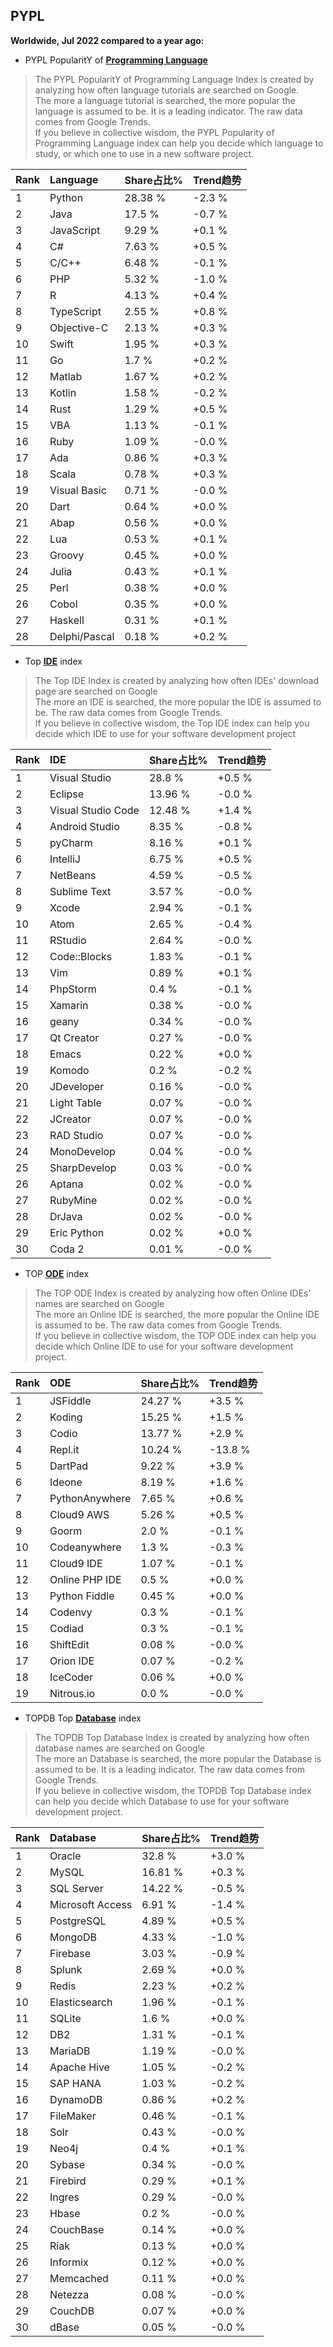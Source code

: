 ## PYPL

**Worldwide, Jul 2022 compared to a year ago:**  

- PYPL PopularitY of [**Programming Language**](https://pypl.github.io/PYPL.html)
>The PYPL PopularitY of Programming Language Index is created by analyzing how often language tutorials are searched on Google.    
The more a language tutorial is searched, the more popular the language is assumed to be. It is a leading indicator. The raw data comes from Google Trends.  
If you believe in collective wisdom, the PYPL Popularity of Programming Language index can help you decide which language to study, or which one to use in a new software project.  


|Rank|Language|Share占比%|Trend趋势|
|:----|:----|:----|:----|
|1|Python|28.38 %|-2.3 %
|2|Java|17.5 %|-0.7 %
|3|JavaScript|9.29 %|+0.1 %
|4|C#|7.63 %|+0.5 %
|5|C/C++|6.48 %|-0.1 %
|6|PHP|5.32 %|-1.0 %
|7|R|4.13 %|+0.4 %
|8|TypeScript|2.55 %|+0.8 %
|9|Objective-C|2.13 %|+0.3 %
|10|Swift|1.95 %|+0.3 %
|11|Go|1.7 %|+0.2 %
|12|Matlab|1.67 %|+0.2 %
|13|Kotlin|1.58 %|-0.2 %
|14|Rust|1.29 %|+0.5 %
|15|VBA|1.13 %|-0.1 %
|16|Ruby|1.09 %|-0.0 %
|17|Ada|0.86 %|+0.3 %
|18|Scala|0.78 %|+0.3 %
|19|Visual Basic|0.71 %|-0.0 %
|20|Dart|0.64 %|+0.0 %
|21|Abap|0.56 %|+0.0 %
|22|Lua|0.53 %|+0.1 %
|23|Groovy|0.45 %|+0.0 %
|24|Julia|0.43 %|+0.1 %
|25|Perl|0.38 %|+0.0 %
|26|Cobol|0.35 %|+0.0 %
|27|Haskell|0.31 %|+0.1 %
|28|Delphi/Pascal|0.18 %|+0.2 %

- Top [**IDE**](https://pypl.github.io/IDE.html) index  
>The Top IDE Index is created by analyzing how often IDEs' download page are searched on Google  
The more an IDE is searched, the more popular the IDE is assumed to be. The raw data comes from Google Trends.  
If you believe in collective wisdom, the Top IDE index can help you decide which IDE to use for your software development project  

|Rank|IDE|Share占比%|Trend趋势|
|:----|:----|:----|:----|
|1|Visual Studio|28.8 %|+0.5 %
|2|Eclipse|13.96 %|-0.0 %
|3|Visual Studio Code|12.48 %|+1.4 %
|4|Android Studio|8.35 %|-0.8 %
|5|pyCharm|8.16 %|+0.1 %
|6|IntelliJ|6.75 %|+0.5 %
|7|NetBeans|4.59 %|-0.5 %
|8|Sublime Text|3.57 %|-0.0 %
|9|Xcode|2.94 %|-0.1 %
|10|Atom|2.65 %|-0.4 %
|11|RStudio|2.64 %|-0.0 %
|12|Code::Blocks|1.83 %|-0.1 %
|13|Vim|0.89 %|+0.1 %
|14|PhpStorm|0.4 %|-0.1 %
|15|Xamarin|0.38 %|-0.0 %
|16|geany|0.34 %|-0.0 %
|17|Qt Creator|0.27 %|-0.0 %
|18|Emacs|0.22 %|+0.0 %
|19|Komodo|0.2 %|-0.2 %
|20|JDeveloper|0.16 %|-0.0 %
|21|Light Table|0.07 %|-0.0 %
|22|JCreator|0.07 %|-0.0 %
|23|RAD Studio|0.07 %|-0.0 %
|24|MonoDevelop|0.04 %|-0.0 %
|25|SharpDevelop|0.03 %|-0.0 %
|26|Aptana|0.02 %|-0.0 %
|27|RubyMine|0.02 %|-0.0 %
|28|DrJava|0.02 %|-0.0 %
|29|Eric Python|0.02 %|+0.0 %
|30|Coda 2|0.01 %|-0.0 %

- TOP [**ODE**](https://pypl.github.io/ODE.html) index
>The TOP ODE Index is created by analyzing how often Online IDEs' names are searched on Google    
The more an Online IDE is searched, the more popular the Online IDE is assumed to be. The raw data comes from Google Trends.  
If you believe in collective wisdom, the TOP ODE index can help you decide which Online IDE to use for your software development project.

|Rank|ODE|Share占比%|Trend趋势|
|:----|:----|:----|:----|
|1|JSFiddle|24.27 %|+3.5 %
|2|Koding|15.25 %|+1.5 %
|3|Codio|13.77 %|+2.9 %
|4|Repl.it|10.24 %|-13.8 %
|5|DartPad|9.22 %|+3.9 %
|6|Ideone|8.19 %|+1.6 %
|7|PythonAnywhere|7.65 %|+0.6 %
|8|Cloud9 AWS|5.26 %|+0.5 %
|9|Goorm|2.0 %|-0.1 %
|10|Codeanywhere|1.3 %|-0.3 %
|11|Cloud9 IDE|1.07 %|-0.1 %
|12|Online PHP IDE|0.5 %|+0.0 %
|13|Python Fiddle|0.45 %|+0.0 %
|14|Codenvy|0.3 %|-0.1 %
|15|Codiad|0.3 %|-0.1 %
|16|ShiftEdit|0.08 %|-0.0 %
|17|Orion IDE|0.07 %|-0.2 %
|18|IceCoder|0.06 %|+0.0 %
|19|Nitrous.io|0.0 %|-0.0 %

- TOPDB Top [**Database**](https://pypl.github.io/DB.html) index
>The TOPDB Top Database Index is created by analyzing how often database names are searched on Google  
The more an Database is searched, the more popular the Database is assumed to be. It is a leading indicator. The raw data comes from Google Trends.  
If you believe in collective wisdom, the TOPDB Top Database index can help you decide which Database to use for your software development project.   

|Rank|Database|Share占比%|Trend趋势|
|:----|:----|:----|:----|
|1|Oracle|32.8 %|+3.0 %
|2|MySQL|16.81 %|+0.3 %
|3|SQL Server|14.22 %|-0.5 %
|4|Microsoft Access|6.91 %|-1.4 %
|5|PostgreSQL|4.89 %|+0.5 %
|6|MongoDB|4.33 %|-1.0 %
|7|Firebase|3.03 %|-0.9 %
|8|Splunk|2.69 %|+0.0 %
|9|Redis|2.23 %|+0.2 %
|10|Elasticsearch|1.96 %|-0.1 %
|11|SQLite|1.6 %|+0.0 %
|12|DB2|1.31 %|-0.1 %
|13|MariaDB|1.19 %|-0.0 %
|14|Apache Hive|1.05 %|-0.2 %
|15|SAP HANA|1.03 %|-0.2 %
|16|DynamoDB|0.86 %|+0.2 %
|17|FileMaker|0.46 %|-0.1 %
|18|Solr|0.43 %|-0.0 %
|19|Neo4j|0.4 %|+0.1 %
|20|Sybase|0.34 %|-0.0 %
|21|Firebird|0.29 %|+0.1 %
|22|Ingres|0.29 %|-0.0 %
|23|Hbase|0.2 %|-0.0 %
|24|CouchBase|0.14 %|+0.0 %
|25|Riak|0.13 %|+0.0 %
|26|Informix|0.12 %|+0.0 %
|27|Memcached|0.11 %|+0.0 %
|28|Netezza|0.08 %|-0.0 %
|29|CouchDB|0.07 %|+0.0 %
|30|dBase|0.05 %|-0.0 %

